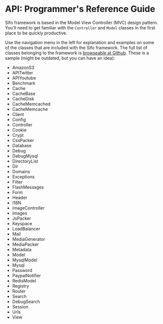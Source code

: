 API: Programmer's Reference Guide
=================================
Sifo framework is based in the Model View Controller (MVC) design pattern. You'll need to get familiar with the `Controller` and `Model` classes in the first place to be quickly productive.

Use the navigation menu in the left for explanation and examples on some of the classes that are included with the Sifo framework. 
The full list of classes belonging to the framework is [browseable at Github](https://github.com/alombarte/SIFO/tree/master/libs/Sifo). These is a sample (might be outdated, but you can have an idea):

* AmazonS3
* APITwitter
* APIYoutube
* Benchmark
* Cache
* CacheBase
* CacheDisk
* CacheMemcached
* CacheMemcache
* Client
* Config
* Controller
* Cookie
* Crypt
* CssPacker
* Database
* Debug
* DebugMysql
* DirectoryList
* Dir
* Domains
* Exceptions
* Filter
* FlashMessages
* Form
* Header
* I18N
* imageController
* Images
* JsPacker
* Keyspace
* LoadBalancer
* Mail
* MediaGenerator
* MediaPacker
* Metadata
* Model
* MysqlModel
* Mysql
* Password
* PaypalNotifier
* RedisModel
* Registry
* Router
* Search
* DebugSearch
* Session
* Urls
* View

